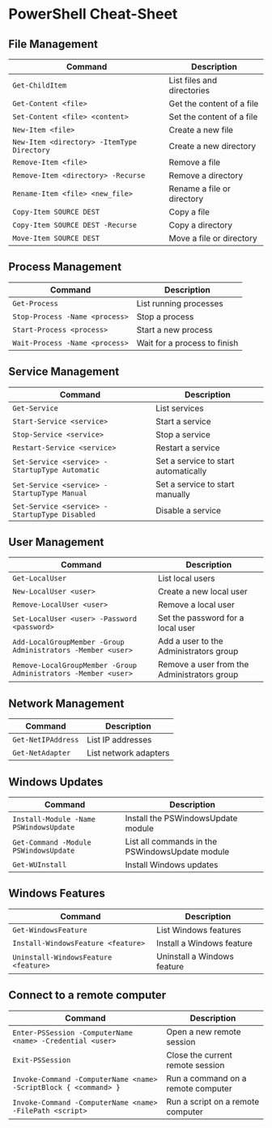 # PowerShell Cheat-Sheet

## File Management

| Command                                    | Description                |
| ------------------------------------------ | -------------------------- |
| `Get-ChildItem`                            | List files and directories |
| `Get-Content <file>`                       | Get the content of a file  |
| `Set-Content <file> <content>`             | Set the content of a file  |
| `New-Item <file>`                          | Create a new file          |
| `New-Item <directory> -ItemType Directory` | Create a new directory     |
| `Remove-Item <file>`                       | Remove a file              |
| `Remove-Item <directory> -Recurse`         | Remove a directory         |
| `Rename-Item <file> <new_file>`            | Rename a file or directory |
| `Copy-Item SOURCE DEST`                    | Copy a file                |
| `Copy-Item SOURCE DEST -Recurse`           | Copy a directory           |
| `Move-Item SOURCE DEST`                    | Move a file or directory   |

## Process Management

| Command                        | Description                  |
| ------------------------------ | ---------------------------- |
| `Get-Process`                  | List running processes       |
| `Stop-Process -Name <process>` | Stop a process               |
| `Start-Process <process>`      | Start a new process          |
| `Wait-Process -Name <process>` | Wait for a process to finish |

## Service Management

| Command                                        | Description                          |
| ---------------------------------------------- | ------------------------------------ |
| `Get-Service`                                  | List services                        |
| `Start-Service <service>`                      | Start a service                      |
| `Stop-Service <service>`                       | Stop a service                       |
| `Restart-Service <service>`                    | Restart a service                    |
| `Set-Service <service> -StartupType Automatic` | Set a service to start automatically |
| `Set-Service <service> -StartupType Manual`    | Set a service to start manually      |
| `Set-Service <service> -StartupType Disabled`  | Disable a service                    |

## User Management

| Command                                                        | Description                                 |
| -------------------------------------------------------------- | ------------------------------------------- |
| `Get-LocalUser`                                                | List local users                            |
| `New-LocalUser <user>`                                         | Create a new local user                     |
| `Remove-LocalUser <user>`                                      | Remove a local user                         |
| `Set-LocalUser <user> -Password <password>`                    | Set the password for a local user           |
| `Add-LocalGroupMember -Group Administrators -Member <user>`    | Add a user to the Administrators group      |
| `Remove-LocalGroupMember -Group Administrators -Member <user>` | Remove a user from the Administrators group |

## Network Management

| Command            | Description           |
| ------------------ | --------------------- |
| `Get-NetIPAddress` | List IP addresses     |
| `Get-NetAdapter`   | List network adapters |

## Windows Updates

| Command                                | Description                                     |
| -------------------------------------- | ----------------------------------------------- |
| `Install-Module -Name PSWindowsUpdate` | Install the PSWindowsUpdate module              |
| `Get-Command -Module PSWindowsUpdate`  | List all commands in the PSWindowsUpdate module |
| `Get-WUInstall`                        | Install Windows updates                         |

## Windows Features

| Command                              | Description                 |
| ------------------------------------ | --------------------------- |
| `Get-WindowsFeature`                 | List Windows features       |
| `Install-WindowsFeature <feature>`   | Install a Windows feature   |
| `Uninstall-WindowsFeature <feature>` | Uninstall a Windows feature |

## Connect to a remote computer

| Command                                                          | Description                        |
| ---------------------------------------------------------------- | ---------------------------------- |
| `Enter-PSSession -ComputerName <name> -Credential <user>`        | Open a new remote session          |
| `Exit-PSSession`                                                 | Close the current remote session   |
| `Invoke-Command -ComputerName <name> -ScriptBlock { <command> }` | Run a command on a remote computer |
| `Invoke-Command -ComputerName <name> -FilePath <script>`         | Run a script on a remote computer  |
